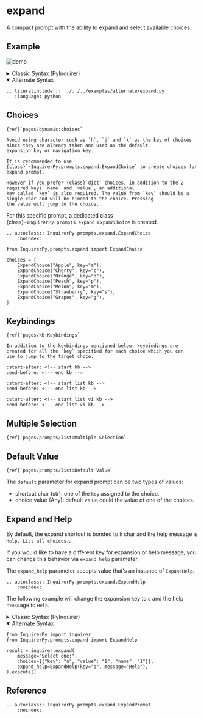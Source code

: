 # expand

A compact prompt with the ability to expand and select available choices.

## Example

![demo](https://assets.kazhala.me/InquirerPy/expand.gif)

<details>
  <summary>Classic Syntax (PyInquirer)</summary>

```{eval-rst}
.. literalinclude :: ../../../examples/classic/expand.py
   :language: python
```

</details>

<details open>
  <summary>Alternate Syntax</summary>

```{eval-rst}
.. literalinclude :: ../../../examples/alternate/expand.py
   :language: python
```

</details>

## Choices

```{seealso}
{ref}`pages/dynamic:choices`
```

```{tip}
Avoid using character such as `h`, `j` and `k` as the key of choices since they are already taken and used as the default
expansion key or navigation key.
```

```{tip}
It is recommended to use {class}`~InquirerPy.prompts.expand.ExpandChoice` to create choices for expand prompt.

However if you prefer {class}`dict` choices, in addition to the 2 required keys `name` and `value`, an additional
key called `key` is also required. The value from `key` should be a single char and will be binded to the choice. Pressing
the value will jump to the choice.
```

For this specific prompt, a dedicated class {class}`~InquirerPy.prompts.expand.ExpandChoice` is created.

```{eval-rst}
.. autoclass:: InquirerPy.prompts.expand.ExpandChoice
    :noindex:
```

```{code-block}
from InquirerPy.prompts.expand import ExpandChoice

choices = [
    ExpandChoice("Apple", key="a"),
    ExpandChoice("Cherry", key="c"),
    ExpandChoice("Orange", key="o"),
    ExpandChoice("Peach", key="p"),
    ExpandChoice("Melon", key="m"),
    ExpandChoice("Strawberry", key="s"),
    ExpandChoice("Grapes", key="g"),
]
```

## Keybindings

```{seealso}
{ref}`pages/kb:Keybindings`
```

```{hint}
In addition to the keybindings mentioned below, keybindings are created for all the `key` specified for each choice which you can
use to jump to the target choce.
```

```{include} ../kb.md
:start-after: <!-- start kb -->
:end-before: <!-- end kb -->
```

```{include} ./list.md
:start-after: <!-- start list kb -->
:end-before: <!-- end list kb -->
```

```{include} ./list.md
:start-after: <!-- start list vi kb -->
:end-before: <!-- end list vi kb -->
```

## Multiple Selection

```{seealso}
{ref}`pages/prompts/list:Multiple Selection`
```

## Default Value

```{seealso}
{ref}`pages/prompts/list:Default Value`
```

The `default` parameter for expand prompt can be two types of values:

- shortcut char (str): one of the `key` assigned to the choice.
- choice value (Any): default value could the value of one of the choices.

## Expand and Help

By default, the expand shortcut is bonded to `h` char and the help message is `Help, List all choices.`.

If you would like to have a different key for expansion or help message, you can change this behavior via `expand_help` parameter.

The `expand_help` parameter accepts value that's an instance of `ExpandHelp`.

```{eval-rst}
.. autoclass:: InquirerPy.prompts.expand.ExpandHelp
    :noindex:
```

The following example will change the expansion key to `o` and the help message to `Help`.

<details>
  <summary>Classic Syntax (PyInquirer)</summary>

```{code-block} python
from InquirerPy import prompt
from InquirerPy.prompts.expand import ExpandHelp

questions = [
    {
        "type": "expand",
        "message": "Select one:",
        "choices": [{"key": "a", "value": "1", "name": "1"}],
        "expand_help": ExpandHelp(key="o", message="Help"),
    }
]

result = prompt(questions=questions)
```

</details>

<details open>
  <summary>Alternate Syntax</summary>

```{code-block} python
from InquirerPy import inquirer
from InquirerPy.prompts.expand import ExpandHelp

result = inquirer.expand(
    message="Select one:",
    choices=[{"key": "a", "value": "1", "name": "1"}],
    expand_help=ExpandHelp(key="o", message="Help"),
).execute()
```

</details>

## Reference

```{eval-rst}
.. autoclass:: InquirerPy.prompts.expand.ExpandPrompt
    :noindex:
```
